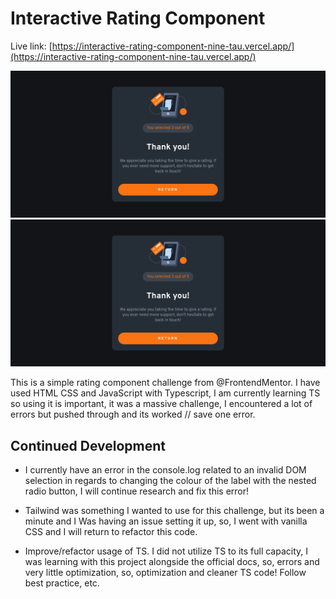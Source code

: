# Interactive Rating Component

Live link: [https://interactive-rating-component-nine-tau.vercel.app/](https://interactive-rating-component-nine-tau.vercel.app/)

![](./Screenshot%202024-02-16%20at%2021-57-33%20Vite%20TS.png)
![](./Screenshot%202024-02-16%20at%2021-57-44%20Vite%20TS.png)

This is a simple rating component challenge from @FrontendMentor. I have used HTML CSS and JavaScript with Typescript, I am currently learning TS so using it is important, it was a massive challenge, I encountered a lot of errors but pushed through and its worked // save one error.

## Continued Development

- I currently have an error in the console.log related to an invalid DOM selection in regards to changing the colour of the label with the nested radio button, I will continue research and fix this error!

- Tailwind was something I wanted to use for this challenge, but its been a minute and I Was having an issue setting it up, so, I went with vanilla CSS and I will return to refactor this code. 

- Improve/refactor usage of TS. I did not utilize TS to its full capacity, I was learning with this project alongside the official docs, so, errors and very little optimization, so, optimization and cleaner TS code! Follow best practice, etc. 
